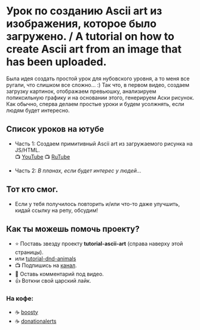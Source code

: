 # Урок по созданию Ascii art из изображения, которое было загружено. / A tutorial on how to create Ascii art from an image that has been uploaded.

Была идея создать простой урок для нубовского уровня, а то меня все ругали, что слишком все сложно... :)
Так что, в первом видео, создаем загрузку картинок, отображаем превьюшку, анализируем попиксильную графику и на основании этого, генерируем Аски рисунок.
Как обычно, сперва делаем простые уроки и будем усолжнять, если людям будет интересно.

## Список уроков на ютубе
- Часть 1: Создаем примитивный Ascii art из загружаемого рисунка на JS/HTML.<br>
  :tv: [YouTube](https://youtu.be/EZ8h0VKDyds)
  :tv: [RuTube](https://rutube.ru/video/2ccd748afb31ca3a03d345303f7163aa)
  
- Часть 2: _В планах, если будет интерес у людей..._

## Тот кто смог.
- Если у тебя получилось повторить и/или что-то даже улучшить, кидай ссылку на репу, обсудим! 

## Как ты можешь помочь проекту?
- ⭐️ Поставь звезду проекту **tutorial-ascii-art** (справа наверху этой страницы).
- или [tutorial-dnd-animals](https://github.com/yesworld/tutorial-dnd-animals)
- :tv: Подпишись на [канал](https://www.youtube.com/channel/UCRWYGOCWalOGOXnzqJd2MbQ).
- 💬 Оставь комментарий под видео.
- 👍 Воткни свой царский лайк.

### На кофе:
- ☕️ [boosty](https://boosty.to/dev_yesworld)
- ☕️ [donationalerts](https://www.donationalerts.com/r/dev_yesworld)
